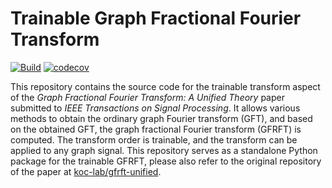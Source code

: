 # Trainable Graph Fractional Fourier Transform

[![Build](https://github.com/tunakasif/torch-gfrft/actions/workflows/build.yml/badge.svg)](https://github.com/tunakasif/torch-gfrft/actions/workflows/build.yml)
[![codecov](https://codecov.io/gh/tunakasif/torch-gfrft/graph/badge.svg?token=ZLCAH7KS7F)](https://codecov.io/gh/tunakasif/torch-gfrft)

This repository contains the source code for the trainable transform aspect of the _Graph Fractional Fourier Transform: A Unified Theory_ paper submitted to _IEEE Transactions on Signal Processing_. It allows various methods to obtain the ordinary graph Fourier transform (GFT), and based on the obtained GFT, the graph fractional Fourier transform (GFRFT) is computed. The transform order is trainable, and the transform can be applied to any graph signal. This repository serves as a standalone Python package for the trainable GFRFT, please also refer to the original repository of the paper at [koc-lab/gfrft-unified](https://github.com/koc-lab/gfrft-unified).
